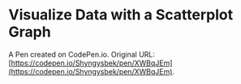 # Visualize Data with a Scatterplot Graph

A Pen created on CodePen.io. Original URL: [https://codepen.io/Shyngysbek/pen/XWBqJEm](https://codepen.io/Shyngysbek/pen/XWBqJEm).

